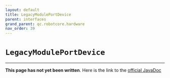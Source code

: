 ```yaml
---
layout: default
title: LegacyModulePortDevice
parent: interfaces
grand_parent: qc.robotcore.hardware
nav_order: 39
---
```

# `LegacyModulePortDevice`
---
**This page has not yet been written**. Here is the link to the [official JavaDoc](https://ftctechnh.github.io/ftc_app/doc/javadoc/com/qualcomm/robotcore/hardware/LegacyModulePortDevice.html)
        